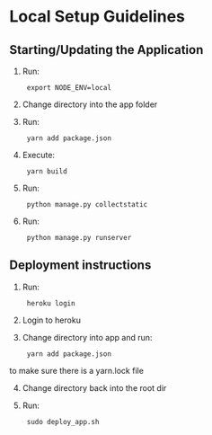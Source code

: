 # Local Setup Guidelines

## Starting/Updating the Application

1) Run:

        export NODE_ENV=local

2) Change directory into the app folder
3) Run:
        
        yarn add package.json

4) Execute:

        yarn build

5) Run:

        python manage.py collectstatic

6) Run:

        python manage.py runserver

## Deployment instructions
1) Run:

        heroku login

2) Login to heroku

3) Change directory into app and run:

        yarn add package.json
        
to make sure there is a yarn.lock file

4) Change directory back into the root dir

5) Run:

        sudo deploy_app.sh